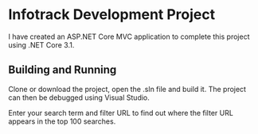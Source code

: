 # Infotrack Development Project

I have created an ASP.NET Core MVC application to complete this project using .NET Core 3.1.

## Building and Running

Clone or download the project, open the .sln file and build it. The project can then be debugged using Visual Studio.

Enter your search term and filter URL to find out where the filter URL appears in the top 100 searches.
